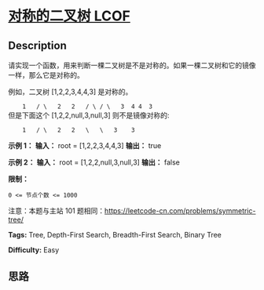 # [对称的二叉树  LCOF][title]

## Description

请实现一个函数，用来判断一棵二叉树是不是对称的。如果一棵二叉树和它的镜像一样，那么它是对称的。

例如，二叉树 [1,2,2,3,4,4,3] 是对称的。

`    1  
   / \  
  2   2  
 / \ / \  
3  4 4  3`  
但是下面这个 [1,2,2,null,3,null,3] 则不是镜像对称的:

`    1  
   / \  
  2   2  
   \   \  
   3    3`



**示例 1：**
            **输入：** root = [1,2,2,3,4,4,3]    **输出：** true    

**示例 2：**
            **输入：** root = [1,2,2,null,3,null,3]    **输出：** false



**限制：**

`0 <= 节点个数 <= 1000`

注意：本题与主站 101 题相同：<https://leetcode-cn.com/problems/symmetric-tree/>


**Tags:** Tree, Depth-First Search, Breadth-First Search, Binary Tree

**Difficulty:** Easy

## 思路

[title]: https://leetcode-cn.com/problems/dui-cheng-de-er-cha-shu-lcof

